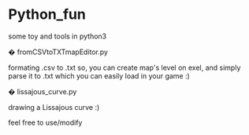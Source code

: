 # Python_fun
some toy and tools in python3

�  fromCSVtoTXTmapEditor.py
  
  formating .csv to .txt 
so, you can create map's level on exel, and simply parse it to .txt which you can easily load in your game :)

� 	lissajous_curve.py

  drawing a Lissajous curve :)
  
  
  
feel free to use/modify
